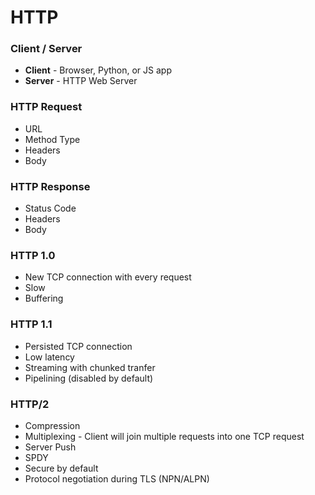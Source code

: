 # HTTP

### Client / Server
* **Client** - Browser, Python, or JS app
* **Server** - HTTP Web Server

### HTTP Request
* URL
* Method Type
* Headers
* Body

### HTTP Response
* Status Code
* Headers
* Body

### HTTP 1.0
* New TCP connection with every request
* Slow
* Buffering

### HTTP 1.1
* Persisted TCP connection
* Low latency
* Streaming with chunked tranfer
* Pipelining (disabled by default)

### HTTP/2
* Compression
* Multiplexing - Client will join multiple requests into one TCP request
* Server Push
* SPDY
* Secure by default
* Protocol negotiation during TLS (NPN/ALPN)